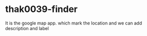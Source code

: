 # thak0039-finder
It is the google map app. which mark the location and we can add description and label 
